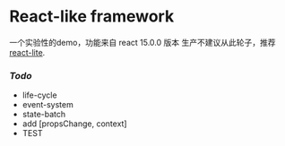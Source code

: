 # React-like framework
一个实验性的demo，功能来自 react 15.0.0 版本
生产不建议从此轮子，推荐 [react-lite](https://github.com/Lucifier129/react-lite).  

### *Todo*
- life-cycle
- event-system
- state-batch
- add [propsChange, context]
- TEST
